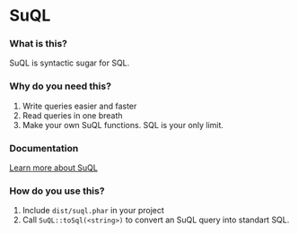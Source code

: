 # SuQL
### What is this?
SuQL is syntactic sugar for SQL.
### Why do you need this?
1. Write queries easier and faster
2. Read queries in one breath
3. Make your own SuQL functions. SQL is your only limit.
### Documentation
[Learn more about SuQL](https://github.com/sagittaracc/suql/wiki/Documentation)
### How do you use this?
1. Include `dist/suql.phar` in your project
2. Call `SuQL::toSql(<string>)` to convert an SuQL query into standart SQL.
